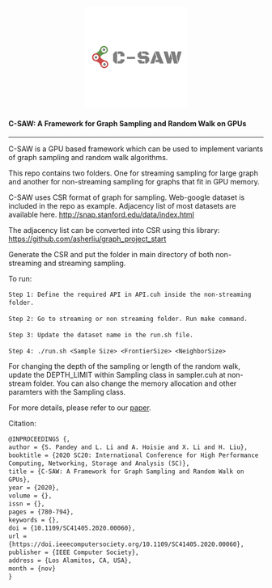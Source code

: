 <!-- start: header -->
<p align="center">
  <a href="https://github.com/concept-inversion/C-SAW"><img src="/images/C-SAW1_modified.png"></a>
</p>
<!-- end: header -->

#### C-SAW: A Framework for Graph Sampling and Random Walk on GPUs
---
C-SAW is a GPU based framework which can be used to implement variants of graph sampling and random walk algorithms. 

This repo contains two folders. One for streaming sampling for large graph and another for non-streaming sampling for graphs that fit in GPU memory. 


C-SAW uses CSR format of graph for sampling. Web-google dataset is included in the repo as example. Adjacency list of most datasets are available here.
http://snap.stanford.edu/data/index.html

The adjacency list can be converted into CSR using this library:
https://github.com/asherliu/graph_project_start



Generate the CSR and put the folder in main directory of both non-streaming and streaming sampling.

To run:
   
    Step 1: Define the required API in API.cuh inside the non-streaming folder.
 
    Step 2: Go to streaming or non streaming folder. Run make command.
    
    Step 3: Update the dataset name in the run.sh file.

    Step 4: ./run.sh <Sample Size> <FrontierSize> <NeighborSize> 

For changing the depth of the sampling or length of the random walk, update the DEPTH_LIMIT within Sampling class in sampler.cuh at non-stream folder. You can also change the memory allocation and other paramters with the Sampling class.

For more details, please refer to our [paper](https://arxiv.org/abs/2009.09103).

Citation:

```
@INPROCEEDINGS {,
author = {S. Pandey and L. Li and A. Hoisie and X. Li and H. Liu},
booktitle = {2020 SC20: International Conference for High Performance Computing, Networking, Storage and Analysis (SC)},
title = {C-SAW: A Framework for Graph Sampling and Random Walk on GPUs},
year = {2020},
volume = {},
issn = {},
pages = {780-794},
keywords = {},
doi = {10.1109/SC41405.2020.00060},
url = {https://doi.ieeecomputersociety.org/10.1109/SC41405.2020.00060},
publisher = {IEEE Computer Society},
address = {Los Alamitos, CA, USA},
month = {nov}
}
```
